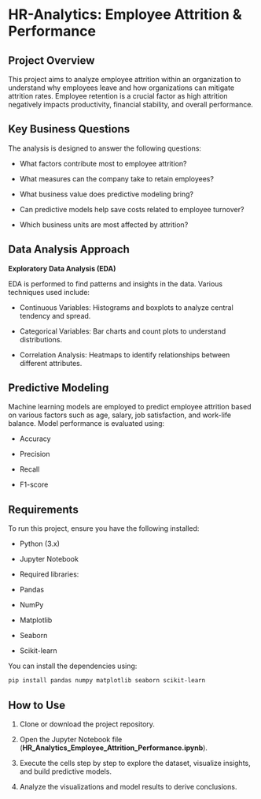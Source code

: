 # HR-Analytics: Employee Attrition & Performance
## Project Overview
This project aims to analyze employee attrition within an organization to understand why employees leave and how organizations can mitigate attrition rates. Employee retention is a crucial factor as high attrition negatively impacts productivity, financial stability, and overall performance.
## Key Business Questions
The analysis is designed to answer the following questions:
* What factors contribute most to employee attrition?

* What measures can the company take to retain employees?

* What business value does predictive modeling bring?

* Can predictive models help save costs related to employee turnover?

* Which business units are most affected by attrition?

## Data Analysis Approach

**Exploratory Data Analysis (EDA)**

EDA is performed to find patterns and insights in the data. Various techniques used include:

* Continuous Variables: Histograms and boxplots to analyze central tendency and spread.

* Categorical Variables: Bar charts and count plots to understand distributions.

* Correlation Analysis: Heatmaps to identify relationships between different attributes.

## Predictive Modeling

Machine learning models are employed to predict employee attrition based on various factors such as age, salary, job satisfaction, and work-life balance. Model performance is evaluated using:

* Accuracy

* Precision

* Recall

* F1-score
## Requirements

To run this project, ensure you have the following installed:

* Python (3.x)

* Jupyter Notebook

* Required libraries:

* Pandas

* NumPy

* Matplotlib

* Seaborn

* Scikit-learn

You can install the dependencies using:
```bash
pip install pandas numpy matplotlib seaborn scikit-learn
```
## How to Use

1. Clone or download the project repository.

2. Open the Jupyter Notebook file (**HR_Analytics_Employee_Attrition_Performance.ipynb**).

3. Execute the cells step by step to explore the dataset, visualize insights, and build predictive models.

4. Analyze the visualizations and model results to derive conclusions.
